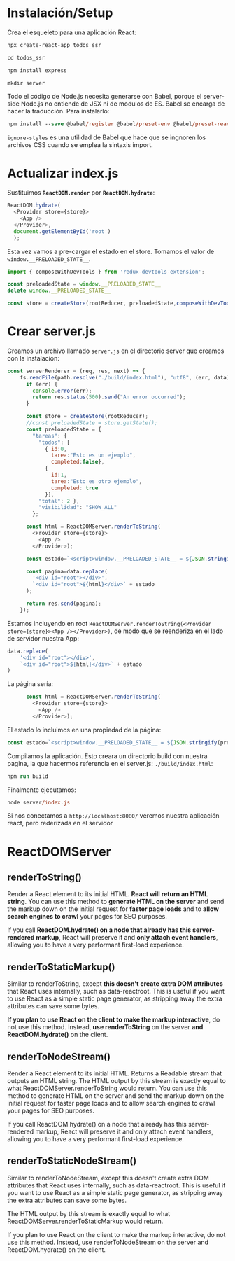 # Instalación/Setup

Crea el esqueleto para una aplicación React:

```ps
npx create-react-app todos_ssr

cd todos_ssr

npm install express

mkdir server
```

Todo el código de Node.js necesita generarse con Babel, porque el server-side Node.js no entiende de JSX ni de modulos de ES. Babel se encarga de hacer la traducción. Para instalarlo:

```ps
npm install --save @babel/register @babel/preset-env @babel/preset-react ignore-styles
```

`ignore-styles` es una utilidad de Babel que hace que se ingnoren los archivos CSS cuando se emplea la sintaxis import.

# Actualizar index.js

Sustituimos __`ReactDOM.render`__ por __`ReactDOM.hydrate`__:

```js
ReactDOM.hydrate(
  <Provider store={store}>
    <App />
  </Provider>,
  document.getElementById('root')
  );
```

Esta vez vamos a pre-cargar el estado en el store. Tomamos el valor de `window.__PRELOADED_STATE__`.

```js
import { composeWithDevTools } from 'redux-devtools-extension';

const preloadedState = window.__PRELOADED_STATE__
delete window.__PRELOADED_STATE__

const store = createStore(rootReducer, preloadedState,composeWithDevTools() );
```

# Crear server.js

Creamos un archivo llamado `server.js` en el directorio server que creamos con la instalación:

```js
const serverRenderer = (req, res, next) => {
    fs.readFile(path.resolve("./build/index.html"), "utf8", (err, data) => {
      if (err) {
        console.error(err);
        return res.status(500).send("An error occurred");
      }

      const store = createStore(rootReducer);
      //const preloadedState = store.getState();
      const preloadedState = {
        "tareas": {
          "todos": [
            { id:0,
              tarea:"Esto es un ejemplo",
              completed:false},
            {
              id:1,
              tarea:"Esto es otro ejemplo",
              completed: true
            }],
          "total": 2 },
          "visibilidad": "SHOW_ALL"
        };

      const html = ReactDOMServer.renderToString(
        <Provider store={store}>
          <App />
        </Provider>);

      const estado=`<script>window.__PRELOADED_STATE__ = ${JSON.stringify(preloadedState).replace(/</g, '\\u003c')}</script>`;

      const pagina=data.replace(
        '<div id="root"></div>',
        `<div id="root">${html}</div>` + estado
      );

      return res.send(pagina);
    });
```

Estamos incluyendo en root `ReactDOMServer.renderToString(<Provider store={store}><App /></Provider>)`, de modo que se reenderiza en el lado de servidor nuestra App:

```js
data.replace(
    '<div id="root"></div>',
    `<div id="root">${html}</div>` + estado
)
```

La página sería:

```js
      const html = ReactDOMServer.renderToString(
        <Provider store={store}>
          <App />
        </Provider>);
```

El estado lo incluimos en una propiedad de la página:

```js
const estado=`<script>window.__PRELOADED_STATE__ = ${JSON.stringify(preloadedState).replace(/</g, '\\u003c')}</script>`;
```

Compilamos la aplicación. Esto creara un directorio build con nuestra pagina, la que hacermos referencia en el server.js: `./build/index.html`:

```ps
npm run build
```

Finalmente ejecutamos:

```ps
node server/index.js
```

Si nos conectamos a `http://localhost:8080/` veremos nuestra aplicación react, pero rederizada en el servidor

# ReactDOMServer

## renderToString()

Render a React element to its initial HTML. __React will return an HTML string__. You can use this method to __generate HTML on the server__ and send the markup down on the initial request for __faster page loads__ and to __allow search engines to crawl__ your pages for SEO purposes.

If you call __ReactDOM.hydrate() on a node that already has this server-rendered markup__, React will preserve it and __only attach event handlers__, allowing you to have a very performant first-load experience.

## renderToStaticMarkup()

Similar to renderToString, except __this doesn't create extra DOM attributes__ that React uses internally, such as data-reactroot. This is useful if you want to use React as a simple static page generator, as stripping away the extra attributes can save some bytes.

__If you plan to use React on the client to make the markup interactive__, do not use this method. Instead, __use renderToString__ on the server __and ReactDOM.hydrate()__ on the client.

## renderToNodeStream()

Render a React element to its initial HTML. Returns a Readable stream that outputs an HTML string. The HTML output by this stream is exactly equal to what ReactDOMServer.renderToString would return. You can use this method to generate HTML on the server and send the markup down on the initial request for faster page loads and to allow search engines to crawl your pages for SEO purposes.

If you call ReactDOM.hydrate() on a node that already has this server-rendered markup, React will preserve it and only attach event handlers, allowing you to have a very performant first-load experience.

## renderToStaticNodeStream()

Similar to renderToNodeStream, except this doesn't create extra DOM attributes that React uses internally, such as data-reactroot. This is useful if you want to use React as a simple static page generator, as stripping away the extra attributes can save some bytes.

The HTML output by this stream is exactly equal to what ReactDOMServer.renderToStaticMarkup would return.

If you plan to use React on the client to make the markup interactive, do not use this method. Instead, use renderToNodeStream on the server and ReactDOM.hydrate() on the client.
